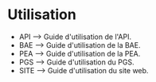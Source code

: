 # Utilisation

  - API --> Guide d'utilisation de l'API.
  - BAE --> Guide d'utilisation de la BAE.
  - PEA --> Guide d'utilisation de la PEA.
  - PGS --> Guide d'utilisation du PGS.
  - SITE --> Guide d'utilisation du site web.
